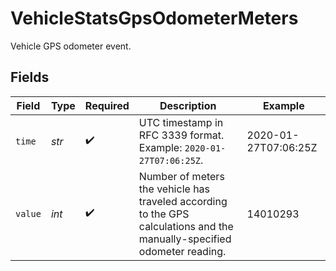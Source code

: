 # VehicleStatsGpsOdometerMeters

Vehicle GPS odometer event.


## Fields

| Field                                                                                                                    | Type                                                                                                                     | Required                                                                                                                 | Description                                                                                                              | Example                                                                                                                  |
| ------------------------------------------------------------------------------------------------------------------------ | ------------------------------------------------------------------------------------------------------------------------ | ------------------------------------------------------------------------------------------------------------------------ | ------------------------------------------------------------------------------------------------------------------------ | ------------------------------------------------------------------------------------------------------------------------ |
| `time`                                                                                                                   | *str*                                                                                                                    | :heavy_check_mark:                                                                                                       | UTC timestamp in RFC 3339 format. Example: `2020-01-27T07:06:25Z`.                                                       | 2020-01-27T07:06:25Z                                                                                                     |
| `value`                                                                                                                  | *int*                                                                                                                    | :heavy_check_mark:                                                                                                       | Number of meters the vehicle has traveled according to the GPS calculations and the manually-specified odometer reading. | 14010293                                                                                                                 |